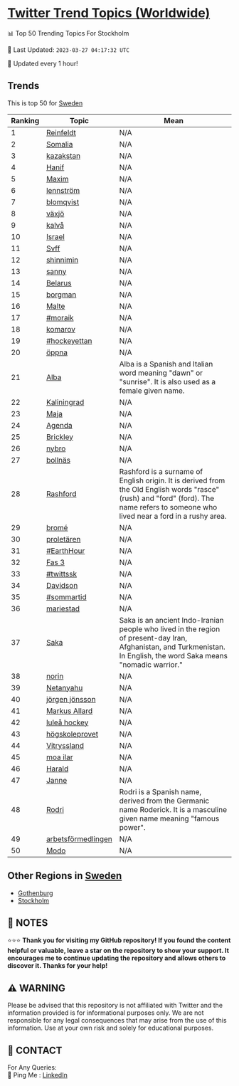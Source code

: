 [Twitter Trend Topics (Worldwide)](https://github.com/ErcinDedeoglu/Twitter-Trend-Topics)
==========


📊 Top 50 Trending Topics For Stockholm

📆 Last Updated: `2023-03-27 04:17:32 UTC`

🔧 Updated every 1 hour!


## Trends

This is top 50 for [Sweden](</Sweden>)

| Ranking | Topic | Mean |
| ------- | ------------ | ------------ |
| 1 | [Reinfeldt](http://twitter.com/search?q=Reinfeldt) | N/A |
| 2 | [Somalia](http://twitter.com/search?q=Somalia) | N/A |
| 3 | [kazakstan](http://twitter.com/search?q=kazakstan) | N/A |
| 4 | [Hanif](http://twitter.com/search?q=Hanif) | N/A |
| 5 | [Maxim](http://twitter.com/search?q=Maxim) | N/A |
| 6 | [lennström](http://twitter.com/search?q=lennstr%c3%b6m) | N/A |
| 7 | [blomqvist](http://twitter.com/search?q=blomqvist) | N/A |
| 8 | [växjö](http://twitter.com/search?q=v%c3%a4xj%c3%b6) | N/A |
| 9 | [kalvå](http://twitter.com/search?q=kalv%c3%a5) | N/A |
| 10 | [Israel](http://twitter.com/search?q=Israel) | N/A |
| 11 | [Svff](http://twitter.com/search?q=Svff) | N/A |
| 12 | [shinnimin](http://twitter.com/search?q=shinnimin) | N/A |
| 13 | [sanny](http://twitter.com/search?q=sanny) | N/A |
| 14 | [Belarus](http://twitter.com/search?q=Belarus) | N/A |
| 15 | [borgman](http://twitter.com/search?q=borgman) | N/A |
| 16 | [Malte](http://twitter.com/search?q=Malte) | N/A |
| 17 | [#moraik](http://twitter.com/search?q=%23moraik) | N/A |
| 18 | [komarov](http://twitter.com/search?q=komarov) | N/A |
| 19 | [#hockeyettan](http://twitter.com/search?q=%23hockeyettan) | N/A |
| 20 | [öppna](http://twitter.com/search?q=%c3%b6ppna) | N/A |
| 21 | [Alba](http://twitter.com/search?q=Alba) | Alba is a Spanish and Italian word meaning "dawn" or "sunrise". It is also used as a female given name. |
| 22 | [Kaliningrad](http://twitter.com/search?q=Kaliningrad) | N/A |
| 23 | [Maja](http://twitter.com/search?q=Maja) | N/A |
| 24 | [Agenda](http://twitter.com/search?q=Agenda) | N/A |
| 25 | [Brickley](http://twitter.com/search?q=Brickley) | N/A |
| 26 | [nybro](http://twitter.com/search?q=nybro) | N/A |
| 27 | [bollnäs](http://twitter.com/search?q=bolln%c3%a4s) | N/A |
| 28 | [Rashford](http://twitter.com/search?q=Rashford) | Rashford is a surname of English origin. It is derived from the Old English words "rasce" (rush) and "ford" (ford). The name refers to someone who lived near a ford in a rushy area. |
| 29 | [bromé](http://twitter.com/search?q=brom%c3%a9) | N/A |
| 30 | [proletären](http://twitter.com/search?q=prolet%c3%a4ren) | N/A |
| 31 | [#EarthHour](http://twitter.com/search?q=%23EarthHour) | N/A |
| 32 | [Fas 3](http://twitter.com/search?q=Fas+3) | N/A |
| 33 | [#twittssk](http://twitter.com/search?q=%23twittssk) | N/A |
| 34 | [Davidson](http://twitter.com/search?q=Davidson) | N/A |
| 35 | [#sommartid](http://twitter.com/search?q=%23sommartid) | N/A |
| 36 | [mariestad](http://twitter.com/search?q=mariestad) | N/A |
| 37 | [Saka](http://twitter.com/search?q=Saka) | Saka is an ancient Indo-Iranian people who lived in the region of present-day Iran, Afghanistan, and Turkmenistan. In English, the word Saka means "nomadic warrior." |
| 38 | [norin](http://twitter.com/search?q=norin) | N/A |
| 39 | [Netanyahu](http://twitter.com/search?q=Netanyahu) | N/A |
| 40 | [jörgen jönsson](http://twitter.com/search?q=j%c3%b6rgen+j%c3%b6nsson) | N/A |
| 41 | [Markus Allard](http://twitter.com/search?q=Markus+Allard) | N/A |
| 42 | [luleå hockey](http://twitter.com/search?q=lule%c3%a5+hockey) | N/A |
| 43 | [högskoleprovet](http://twitter.com/search?q=h%c3%b6gskoleprovet) | N/A |
| 44 | [Vitryssland](http://twitter.com/search?q=Vitryssland) | N/A |
| 45 | [moa ilar](http://twitter.com/search?q=moa+ilar) | N/A |
| 46 | [Harald](http://twitter.com/search?q=Harald) | N/A |
| 47 | [Janne](http://twitter.com/search?q=Janne) | N/A |
| 48 | [Rodri](http://twitter.com/search?q=Rodri) | Rodri is a Spanish name, derived from the Germanic name Roderick. It is a masculine given name meaning "famous power". |
| 49 | [arbetsförmedlingen](http://twitter.com/search?q=arbetsf%c3%b6rmedlingen) | N/A |
| 50 | [Modo](http://twitter.com/search?q=Modo) | N/A |



## Other Regions in [Sweden](</Sweden>)

* [Gothenburg](</Sweden/Gothenburg.md>)
* [Stockholm](</Sweden/Stockholm.md>)



## 📝 NOTES

⭐⭐⭐ **Thank you for visiting my GitHub repository! If you found the content helpful or valuable, leave a star on the repository to show your support. It encourages me to continue updating the repository and allows others to discover it. Thanks for your help!**


## ⚠️ WARNING

Please be advised that this repository is not affiliated with Twitter and the information provided is for informational purposes only. We are not responsible for any legal consequences that may arise from the use of this information. Use at your own risk and solely for educational purposes.


## 📨 CONTACT

 For Any Queries:  
            🏓 Ping Me : [LinkedIn](https://www.linkedin.com/in/ercindedeoglu/)
